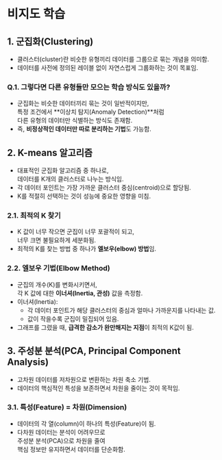 # 비지도 학습

## 1. 군집화(Clustering)

- 클러스터(cluster)란 비슷한 유형끼리 데이터를 그룹으로 묶는 개념을 의미함.
- 데이터를 사전에 정의된 레이블 없이 자연스럽게 그룹화하는 것이 목표임.

### Q.1. 그렇다면 다른 유형들만 모으는 학습 방식도 있을까?

- 군집화는 비슷한 데이터끼리 묶는 것이 일반적이지만,  
  특정 조건에서 **이상치 탐지(Anomaly Detection)**처럼  
  다른 유형의 데이터만 식별하는 방식도 존재함.
- 즉, **비정상적인 데이터만 따로 분리하는 기법**도 가능함.

## 2. K-means 알고리즘

- 대표적인 군집화 알고리즘 중 하나로,  
  데이터를 K개의 클러스터로 나누는 방식임.
- 각 데이터 포인트는 가장 가까운 클러스터 중심(centroid)으로 할당됨.
- K를 적절히 선택하는 것이 성능에 중요한 영향을 미침.

### 2.1. 최적의 K 찾기

- K 값이 너무 작으면 군집이 너무 포괄적이 되고,  
  너무 크면 불필요하게 세분화됨.
- 최적의 K를 찾는 방법 중 하나가 **엘보우(elbow) 방법**임.

### 2.2. 엘보우 기법(Elbow Method)

- 군집의 개수(K)를 변화시키면서,  
  각 K 값에 대한 **이너셔(Inertia, 관성)** 값을 측정함.
- 이너셔(Inertia):
  - 각 데이터 포인트가 해당 클러스터의 중심과 얼마나 가까운지를 나타내는 값.
  - 값이 작을수록 군집이 밀집되어 있음.
- 그래프를 그렸을 때, **급격한 감소가 완만해지는 지점**이 최적의 K값이 됨.

## 3. 주성분 분석(PCA, Principal Component Analysis)

- 고차원 데이터를 저차원으로 변환하는 차원 축소 기법.
- 데이터의 핵심적인 특성을 보존하면서 차원을 줄이는 것이 목적임.

### 3.1. 특성(Feature) = 차원(Dimension)

- 데이터의 각 열(column)이 하나의 특성(Feature)이 됨.
- 다차원 데이터는 분석이 어려우므로  
  주성분 분석(PCA)으로 차원을 줄여  
  핵심 정보만 유지하면서 데이터를 단순화함.
